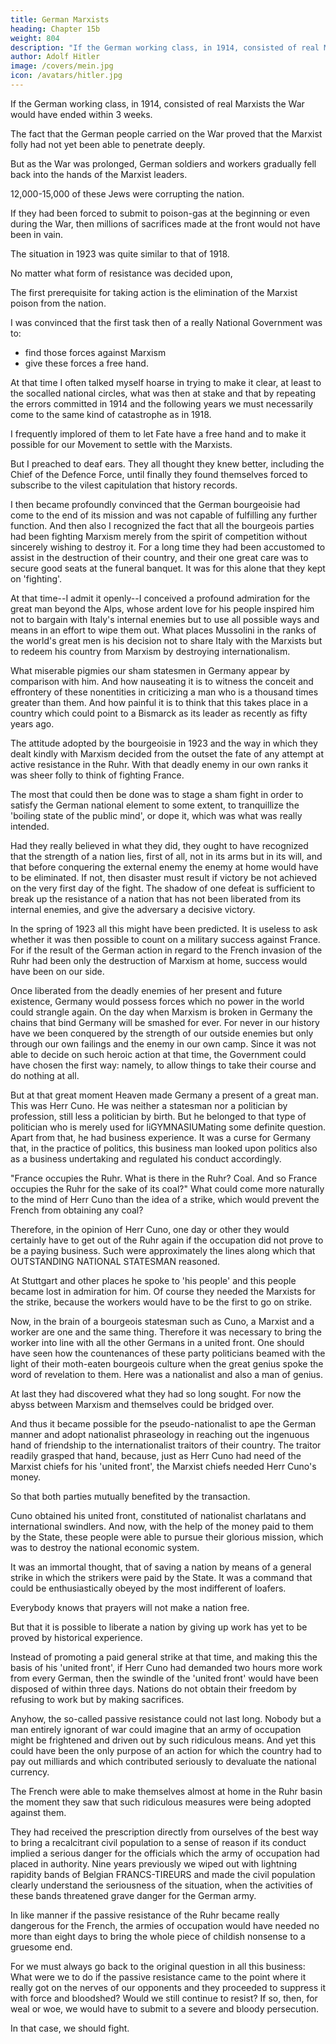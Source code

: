 ```yaml
---
title: German Marxists
heading: Chapter 15b
weight: 804
description: "If the German working class, in 1914, consisted of real Marxists the War would have ended within 3 weeks"
author: Adolf Hitler
image: /covers/mein.jpg
icon: /avatars/hitler.jpg
---
```



If the German working class, in 1914, consisted of real Marxists the War would have ended within 3 weeks.

<!-- Germany would have collapsed before the first soldier had put a foot beyond the
frontiers.  -->

The fact that the German people carried on the War proved that the Marxist folly had not yet been able to penetrate deeply.

But as the War was prolonged, German soldiers and workers gradually fell back into the hands of the Marxist leaders.

<!-- , and the number of those who thus relapsed became lost to their country. -->



12,000-15,000 of these Jews were corrupting the nation.

If they had been forced to submit to poison-gas at the beginning or even during the War, then millions of sacrifices made at the front would not have been in vain.

<!-- if  just as hundreds of thousands of our best German workers from every social stratum and from every trade and calling had to face it in the field, then -->

<!-- On the contrary: If twelve thousand of these malefactors had been eliminated in proper time probably the lives of a million decent men, who would be of value to Germany in the future, might have been saved. But it was in accordance with bourgeois 'statesmanship' to hand over, without the twitch of
an eyelid, millions of human beings to be slaughtered on the battlefields, while they looked upon ten or twelve thousand public traitors, profiteers, usurers and swindlers, as the dearest and most sacred national treasure and proclaimed their persons to be inviolable. -->

<!-- It would be hard to say what is the most outstanding feature of these bourgeois circles: mental debility, moral weakness and cowardice, or a mere down-atheel mentality. It is a class that is certainly doomed to go under but, unhappily, it drags down the whole nation with it into the abyss. -->

The situation in 1923 was quite similar to that of 1918. 

No matter what form of resistance was decided upon, 

The first prerequisite for taking action is the elimination of the Marxist poison from the nation.

I was convinced that the first task then of a really National Government was to:
- find those forces against Marxism
- give these forces a free hand.

<!-- It was their duty not to bow down before the fetish of 'order and tranquillity' at a moment when the enemy from outside was dealing the Fatherland a death-blow and when high treason was lurking behind every street corner at home. No.  -->

<!-- A really National Government ought then to have welcomed disorder and unrest if this turmoil would afford an opportunity of finally settling with the Marxists, who are the mortal enemies of our people. If this precaution were neglected, then it was sheer folly to think of resisting, no matter what form that resistance might take.

Of course, such a settlement of accounts with the Marxists as would be of real historical importance could not be effected along lines laid down by some secret council or according to some plan concocted by the shrivelled mind of some cabinet minister. 

It would have to be in accordance with the eternal laws of life on this Earth which are and will remain those of a ceaseless struggle for existence. It must always be remembered that in many instances a hardy and healthy nation has emerged from the ordeal of the most bloody civil wars, while from peace conditions which had been artificially maintained there often resulted a state of national putrescence that reeked to the skies. 

The fate of a nation cannot be changed in kid gloves. And so in the year 1923 brutal action should have been taken to stamp out the vipers that battened on the body of the nation. If this were done, then the first prerequisite for an active opposition would have been fulfilled. -->

At that time I often talked myself hoarse in trying to make it clear, at least to the socalled national circles, what was then at stake and that by repeating the errors committed in 1914 and the following years we must necessarily come to the same kind of catastrophe as in 1918.

I frequently implored of them to let Fate have a free hand and to make it possible for our Movement to settle with the Marxists.

But I preached to deaf ears. They all thought they knew better, including the Chief of the Defence Force, until finally they found themselves forced to subscribe to the vilest capitulation that history records.

I then became profoundly convinced that the German bourgeoisie had come to the end of its mission and was not capable of fulfilling any further function. And then also I recognized the fact that all the bourgeois parties had been fighting Marxism merely from the spirit of competition without sincerely wishing to destroy it. For a long time they had been accustomed to assist in the destruction of their country, and their one great care was to secure good seats at the funeral banquet. It was for this alone that they kept on 'fighting'.

At that time--I admit it openly--I conceived a profound admiration for the great man beyond the Alps, whose ardent love for his people inspired him not to bargain with Italy's internal enemies but to use all possible ways and means in an effort to wipe them out. What places Mussolini in the ranks of the world's great men is his decision not to share Italy with the Marxists but to redeem his country from Marxism by destroying internationalism.

What miserable pigmies our sham statesmen in Germany appear by comparison with him. And how nauseating it is to witness the conceit and effrontery of these nonentities in criticizing a man who is a thousand times greater than them. And how painful it is to think that this takes place in a country which could point to a Bismarck as its leader as recently as fifty years ago.

The attitude adopted by the bourgeoisie in 1923 and the way in which they dealt kindly with Marxism decided from the outset the fate of any attempt at active resistance in the Ruhr. With that deadly enemy in our own ranks it was sheer folly to think of fighting France. 

The most that could then be done was to stage a sham fight in order to satisfy the German national element to some extent, to tranquillize the 'boiling state of the public mind', or dope it, which was what was really intended.

Had they really believed in what they did, they ought to have recognized that the strength of a nation lies, first of all, not in its arms but in its will, and that before conquering the external enemy the enemy at home would have to be eliminated. If not, then disaster must result if victory be not achieved on the very first day of the fight. The shadow of one defeat is sufficient to break up the resistance of a nation that has not been liberated from its internal enemies, and give the adversary a decisive victory.


In the spring of 1923 all this might have been predicted. It is useless to ask whether it was then possible to count on a military success against France. For if the result of the German action in regard to the French invasion of the Ruhr had been only the destruction of Marxism at home, success would have been on our side. 

Once liberated from the deadly enemies of her present and future existence, Germany would possess forces which no power in the world could strangle again. On the day when Marxism is broken in Germany the chains that bind Germany will be smashed for ever. For never in our history have we been conquered by the strength of our outside enemies but only through our own failings and the enemy in our own camp. Since it was not able to decide on such heroic action at that time, the Government could have chosen the first way: namely, to allow things to take their course and do nothing at all.

But at that great moment Heaven made Germany a present of a great man. This was Herr Cuno. He was neither a statesman nor a politician by profession, still less a politician by birth. But he belonged to that type of politician who is merely used for liGYMNASIUMating some definite question. Apart from that, he had business experience. It was a curse for Germany that, in the practice of politics, this business man looked upon politics also as a business undertaking and regulated his conduct accordingly.

"France occupies the Ruhr. What is there in the Ruhr? Coal. And so France occupies the Ruhr for the sake of its coal?" What could come more naturally to the mind of Herr Cuno than the idea of a strike, which would prevent the French from obtaining any coal?

Therefore, in the opinion of Herr Cuno, one day or other they would certainly have to get out of the Ruhr again if the occupation did not prove to be a paying business. Such were approximately the lines along which that OUTSTANDING NATIONAL STATESMAN reasoned. 

At Stuttgart and other places he spoke to 'his people' and this people became lost in admiration for him. Of course they needed the Marxists for the strike, because the workers would have to be the first to go on strike. 

Now, in the brain of a bourgeois statesman such as Cuno, a Marxist and a worker are one and the same thing. Therefore it was necessary to bring the worker into line with all the other Germans in a united front. One should have seen how the countenances of these party politicians beamed with the light of their moth-eaten bourgeois culture when the great genius spoke the word of revelation to them. Here was a nationalist and
also a man of genius. 

At last they had discovered what they had so long sought. For now the abyss between Marxism and themselves could be bridged over. 

And thus it became possible for the pseudo-nationalist to ape the German manner and adopt
nationalist phraseology in reaching out the ingenuous hand of friendship to the
internationalist traitors of their country. The traitor readily grasped that hand, because,
just as Herr Cuno had need of the Marxist chiefs for his 'united front', the Marxist chiefs
needed Herr Cuno's money. 

So that both parties mutually benefited by the transaction. 

Cuno obtained his united front, constituted of nationalist charlatans and international swindlers. And now, with the help of the money paid to them by the State, these people were able to pursue their glorious mission, which was to destroy the national economic system. 

It was an immortal thought, that of saving a nation by means of a general strike  in which the strikers were paid by the State. It was a command that could be enthusiastically obeyed by the most indifferent of loafers.

Everybody knows that prayers will not make a nation free. 

But that it is possible to liberate a nation by giving up work has yet to be proved by historical experience.

Instead of promoting a paid general strike at that time, and making this the basis of his 'united front', if Herr Cuno had demanded two hours more work from every German, then the swindle of the 'united front' would have been disposed of within three days. Nations do not obtain their freedom by refusing to work but by making sacrifices.

Anyhow, the so-called passive resistance could not last long. Nobody but a man entirely ignorant of war could imagine that an army of occupation might be frightened and driven out by such ridiculous means. And yet this could have been the only purpose of an action for which the country had to pay out milliards and which contributed seriously to devaluate the national currency.

The French were able to make themselves almost at home in the Ruhr basin the moment they saw that such ridiculous measures were being adopted against them.

They had received the prescription directly from ourselves of the best way to bring a recalcitrant civil population to a sense of reason if its conduct implied a serious danger for the officials which the army of occupation had placed in authority. Nine years previously we wiped out with lightning rapidity bands of Belgian FRANCS-TIREURS and made the civil population clearly understand the seriousness of the situation, when the activities of these bands threatened grave danger for the German army.

In like manner if the passive resistance of the Ruhr became really dangerous for the French, the armies of occupation would have needed no more than eight days to bring the whole piece of childish nonsense to a gruesome end.

For we must always go back to the original question in all this business: What were we to do if the passive resistance came to the point where it really got on the nerves of our opponents and they proceeded to suppress it with force and bloodshed? Would we still continue to resist? If so, then, for weal or woe, we would have to submit to a severe and bloody persecution.

In that case, we should fight.

<!-- we should be faced with the same situation as would have faced us in the case of an active resistance. In other words,  Therefore the so-called passive resistance would be logical only if supported by the determination to come out and wage an open fight in case of necessity or adopt a kind of guerilla warfare. -->




